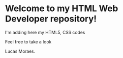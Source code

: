 # Welcome to my HTML Web Developer repository!

I'm adding here my HTML5, CSS codes

Feel free to take a look

Lucas Moraes.
